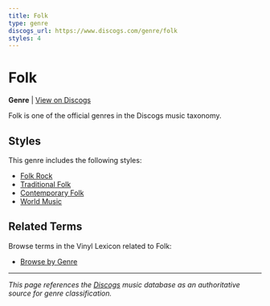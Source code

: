 ```yaml
---
title: Folk
type: genre
discogs_url: https://www.discogs.com/genre/folk
styles: 4
---
```


# Folk

**Genre** | [View on Discogs](https://www.discogs.com/genre/folk)

Folk is one of the official genres in the Discogs music taxonomy.

## Styles

This genre includes the following styles:

- [Folk Rock](../styles/folk-rock.md)
- [Traditional Folk](../styles/traditional-folk.md)
- [Contemporary Folk](../styles/contemporary-folk.md)
- [World Music](../styles/world-music.md)

## Related Terms

Browse terms in the Vinyl Lexicon related to Folk:

- [Browse by Genre](../tags/genres.md)

---

*This page references the [Discogs](https://www.discogs.com/genre/folk) music database as an authoritative source for genre classification.*
